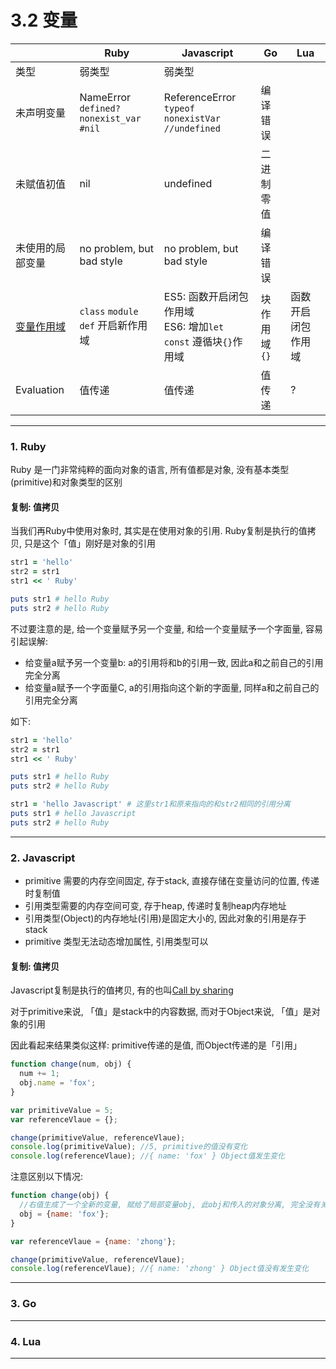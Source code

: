# 3.2 变量

|                                    | Ruby                                      | Javascript                                                         | Go           | Lua                |
|------------------------------------|-------------------------------------------|--------------------------------------------------------------------|--------------|--------------------|
| 类型                               | 弱类型                                    | 弱类型                                                             |              |                    |
| 未声明变量                         | NameError<br>`defined? nonexist_var #nil` | ReferenceError<br>`typeof nonexistVar //undefined`                 | 编译错误     |                    |
| 未赋值初值                         | nil                                       | undefined                                                          | 二进制零值   |                    |
| 未使用的局部变量                   | no problem, but bad style                 | no problem, but bad style                                          | 编译错误     |                    |
| [变量作用域](/chapter3/scope.html) | `class` `module` `def` 开启新作用域       | ES5: 函数开启闭包作用域<br>ES6: 增加`let` `const` 遵循块`{}`作用域 | 块作用域`{}` | 函数开启闭包作用域 |
| Evaluation                         | 值传递                                    | 值传递                                                             | 值传递       | ?                  |

---

### 1. Ruby

Ruby 是一门非常纯粹的面向对象的语言, 所有值都是对象, 没有基本类型(primitive)和对象类型的区别

#### 复制: 值拷贝

当我们再Ruby中使用对象时, 其实是在使用对象的引用. Ruby复制是执行的值拷贝, 只是这个「值」刚好是对象的引用

```ruby
str1 = 'hello'
str2 = str1
str1 << ' Ruby'

puts str1 # hello Ruby
puts str2 # hello Ruby
```

不过要注意的是, 给一个变量赋予另一个变量, 和给一个变量赋予一个字面量, 容易引起误解:

* 给变量a赋予另一个变量b: a的引用将和b的引用一致, 因此a和之前自己的引用完全分离
* 给变量a赋予一个字面量C, a的引用指向这个新的字面量, 同样a和之前自己的引用完全分离

如下:

```ruby
str1 = 'hello'
str2 = str1
str1 << ' Ruby'

puts str1 # hello Ruby
puts str2 # hello Ruby

str1 = 'hello Javascript' # 这里str1和原来指向的和str2相同的引用分离
puts str1 # hello Javascript
puts str2 # hello Ruby
```
---

### 2. Javascript

* primitive 需要的内存空间固定, 存于stack, 直接存储在变量访问的位置, 传递时复制值
* 引用类型需要的内存空间可变, 存于heap, 传递时复制heap内存地址
* 引用类型(Object)的内存地址(引用)是固定大小的, 因此对象的引用是存于stack
* primitive 类型无法动态增加属性, 引用类型可以

#### 复制: 值拷贝

Javascript复制是执行的值拷贝, 有的也叫[Call by sharing](https://en.wikipedia.org/wiki/Evaluation_strategy#Call_by_sharing)

对于primitive来说, 「值」是stack中的内容数据, 而对于Object来说, 「值」是对象的引用

因此看起来结果类似这样: primitive传递的是值, 而Object传递的是「引用」

```javascript
function change(num, obj) {
  num += 1;
  obj.name = 'fox';
}

var primitiveValue = 5;
var referenceVlaue = {};

change(primitiveValue, referenceVlaue);
console.log(primitiveValue); //5, primitive的值没有变化
console.log(referenceVlaue); //{ name: 'fox' } Object值发生变化
```

注意区别以下情况:

```javascript
function change(obj) {
  //右值生成了一个全新的变量, 赋给了局部变量obj, 此obj和传入的对象分离, 完全没有关系了
  obj = {name: 'fox'};
}

var referenceVlaue = {name: 'zhong'};

change(primitiveValue, referenceVlaue);
console.log(referenceVlaue); //{ name: 'zhong' } Object值没有发生变化
```

---

### 3. Go

---

### 4. Lua

---

